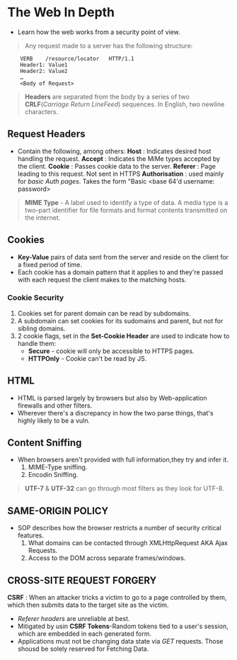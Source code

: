 # The Web In Depth

- Learn how the web works from a security point of view.

> Any request made to a server has the following structure:
```
	VERB 	/resource/locator 	HTTP/1.1
	Header1: Value1
	Header2: Value2
	…
	<Body of Request>
```
> **Headers** are separated from the body by a series of two **CRLF**(*Carriage Return LineFeed*) sequences. In English, two newline characters.

## Request Headers
- Contain the following, among others:
**Host**
: Indicates desired host handling the request.
**Accept**
: Indicates the MiMe types accepted by the client.
**Cookie**
: Passes cookie data to the server.
**Referer**
: Page leading to this request. Not sent in HTTPS
**Authorisation**
: used mainly for *basic Auth pages*. Takes the form "Basic <base 64'd username: password>

> **MIME Type** - A label used to identify a type of data. A media type is a two-part identifier for file formats and format contents transmitted on the internet.

## Cookies
- **Key-Value** pairs of data sent from the server and reside on the client for a fixed period of time.
- Each cookie has a domain pattern that it applies to and they're passed with each request the client makes to the matching hosts.
 
### Cookie Security
1. Cookies set for parent domain can be read by subdomains.
2. A subdomain can set cookies for its sudomains and parent, but not for sibling domains.
3. 2 cookie flags, set in the **Set-Cookie Header** are used to indicate how to handle them:
    - **Secure** - cookie will only be accessible to HTTPS pages.
    - **HTTPOnly** - Cookie can't be read by JS.

## HTML 
- HTML is parsed largely by browsers but also by Web-application firewalls and other filters.
- Wherever there's a discrepancy in how the two parse things, that's highly likely to be a vuln.

## Content Sniffing
- When browsers aren't provided with full information,they try and infer it.
    1. MIME-Type sniffing.
    2. Encodin Sniffing.
> **UTF-7** & **UTF-32** can go through most filters as they look for UTF-8.

## SAME-ORIGIN POLICY
- SOP describes how the browser restricts a number of security critical features.
    1. What domains can be contacted through XMLHttpRequest AKA Ajax Requests.
    2. Access to the DOM across separate frames/windows.

## CROSS-SITE REQUEST FORGERY
**CSRF**
: When an attacker tricks a victim to go to a page controlled by them, which then submits data to the target site as the victim.
- *Referer headers* are unreliable at best.
- Mitigated by usin **CSRF Tokens**-Random tokens tied to a user's session, which are embedded in each generated form.
- Applications must not be changing data state via *GET* requests. Those shousd be solely reserved for Fetching Data.